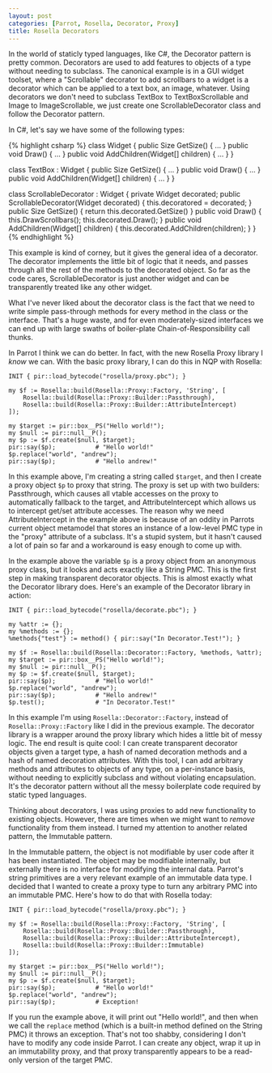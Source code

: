```yaml
---
layout: post
categories: [Parrot, Rosella, Decorator, Proxy]
title: Rosella Decorators
---
```


In the world of staticly typed languages, like C#, the Decorator pattern is
pretty common. Decorators are used to add features to objects of a type
without needing to subclass. The canonical example is in a GUI widget toolset,
where a "Scrollable" decorator to add scrollbars to a widget is a decorator
which can be applied to a text box, an image, whatever. Using decorators we
don't need to subclass TextBox to TextBoxScrollable and Image to
ImageScrollable, we just create one ScrollableDecorator class and follow the
Decorator pattern.

In C#, let's say we have some of the following types:

{% highlight csharp %}
class Widget {
    public Size GetSize() { ... }
    public void Draw() { ... }
    public void AddChildren(Widget[] children) { ... }
}

class TextBox : Widget {
    public Size GetSize() { ... }
    public void Draw() { ... }
    public void AddChildren(Widget[] children) { ... }
}

class ScrollableDecorator : Widget {
    private Widget decorated;
    public ScrollableDecorator(Widget decorated)
    {
        this.decoratored = decorated;
    }
    public Size GetSize() { return this.decorated.GetSize() }
    public void Draw()
    {
        this.DrawScrollbars();
        this.decorated.Draw();
    }
    public void AddChildren(Widget[] children)
    {
        this.decorated.AddChildren(children);
    }
}
{% endhighlight %}

This example is kind of corney, but it gives the general idea of a decorator.
The decorator implements the little bit of logic that it needs, and passes
through all the rest of the methods to the decorated object. So far as the
code cares, ScrollableDecorator is just another widget and can be
transparently treated like any other widget.

What I've never liked about the decorator class is the fact that we need to
write simple pass-through methods for every method in the class or the
interface. That's a huge waste, and for even moderately-sized interfaces we
can end up with large swaths of boiler-plate Chain-of-Responsibility call
thunks.

In Parrot I think we can do better. In fact, with the new Rosella Proxy
library I *know* we can. With the basic proxy library, I can do this in
NQP with Rosella:

    INIT { pir::load_bytecode("rosella/proxy.pbc"); }

    my $f := Rosella::build(Rosella::Proxy::Factory, 'String', [
        Rosella::build(Rosella::Proxy::Builder::Passthrough),
        Rosella::build(Rosella::Proxy::Builder::AttributeIntercept)
    ]);

    my $target := pir::box__PS("Hello world!");
    my $null := pir::null__P();
    my $p := $f.create($null, $target);
    pir::say($p);           # "Hello world!"
    $p.replace("world", "andrew");
    pir::say($p);           # "Hello andrew!"

In this example above, I'm creating a string called `$target`, and then I
create a proxy object `$p` to proxy that string. The proxy is set up with
two builders: Passthrough, which causes all vtable accesses on the proxy to
automatically fallback to the target, and AttributeIntercept which allows us
to intercept get/set attribute accesses. The reason why we need
AttributeIntercept in the example above is because of an oddity in Parrots
current object metamodel that stores an instance of a low-level PMC type in
the "proxy" attribute of a subclass. It's a stupid system, but it hasn't
caused a lot of pain so far and a workaround is easy enough to come up with.

In the example above the variable `$p` is a proxy object from an anonymous
proxy class, but it looks and acts exactly like a String PMC. This is the
first step in making transparent decorator objects. This is almost exactly
what the Decorator library does. Here's an example of the Decorator library
in action:

    INIT { pir::load_bytecode("rosella/decorate.pbc"); }

    my %attr := {};
    my %methods := {};
    %methods{"test"} := method() { pir::say("In Decorator.Test!"); }

    my $f := Rosella::build(Rosella::Decorator::Factory, %methods, %attr);
    my $target := pir::box__PS("Hello world!");
    my $null := pir::null__P();
    my $p := $f.create($null, $target);
    pir::say($p);           # "Hello world!"
    $p.replace("world", "andrew");
    pir::say($p);           # "Hello andrew!"
    $p.test();              # "In Decorator.Test!"

In this example I'm using `Rosella::Decorator::Factory`, instead of
`Rosella::Proxy::Factory` like I did in the previous example. The decorator
library is a wrapper around the proxy library which hides a little bit of
messy logic. The end result is quite cool: I can create transparent decorator
objects given a target type, a hash of named decoration methods and a hash of
named decoration attributes. With this tool, I can add arbitrary methods
and attributes to objects of any type, on a per-instance basis, without
needing to explicitly subclass and without violating encapsulation. It's the
decorator pattern without all the messy boilerplate code required by static
typed languages.

Thinking about decorators, I was using proxies to add new functionality to
existing objects. However, there are times when we might want to *remove*
functionality from them instead. I turned my attention to another related
pattern, the Immutable pattern.

In the Immutable pattern, the object is not modifiable by user code after it
has been instantiated. The object may be modifiable internally, but externally
there is no interface for modifying the internal data. Parrot's string
primitives are a very relevant example of an immutable data type. I decided
that I wanted to create a proxy type to turn any arbitrary PMC into an
immutable PMC. Here's how to do that with Rosella today:

    INIT { pir::load_bytecode("rosella/proxy.pbc"); }

    my $f := Rosella::build(Rosella::Proxy::Factory, 'String', [
        Rosella::build(Rosella::Proxy::Builder::Passthrough),
        Rosella::build(Rosella::Proxy::Builder::AttributeIntercept),
        Rosella::build(Rosella::Proxy::Builder::Immutable)
    ]);

    my $target := pir::box__PS("Hello world!");
    my $null := pir::null__P();
    my $p := $f.create($null, $target);
    pir::say($p);           # "Hello world!"
    $p.replace("world", "andrew");
    pir::say($p);           # Exception!

If you run the example above, it will print out "Hello world!", and then when
we call the `replace` method (which is a built-in method defined on the
String PMC) it throws an exception. That's not too shabby, considering I don't
have to modify any code inside Parrot. I can create any object, wrap it up
in an immutability proxy, and that proxy transparently appears to be a
read-only version of the target PMC.

